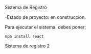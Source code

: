 <hi> Sistema de Registro</h1>

-Estado de proyecto: en construccion.

Para ejecutar el sistema, debes poner;

```npm install react```

Sistema de registro 2

